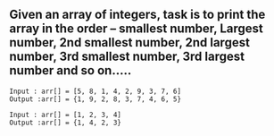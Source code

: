 ## Given an array of integers, task is to print the array in the order – smallest number, Largest number, 2nd smallest number, 2nd largest number, 3rd smallest number, 3rd largest number and so on…..
```
Input : arr[] = [5, 8, 1, 4, 2, 9, 3, 7, 6]
Output :arr[] = {1, 9, 2, 8, 3, 7, 4, 6, 5}

Input : arr[] = [1, 2, 3, 4]
Output :arr[] = {1, 4, 2, 3}
```
